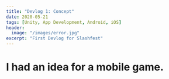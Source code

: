 ```yaml
---
title: "Devlog 1: Concept"
date: 2020-05-21
tags: [Unity, App Development, Android, iOS]
header:
  image: "/images/error.jpg"
excerpt: "First Devlog for Slashfest"
---
```

# I had an idea for a mobile game.
